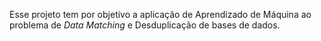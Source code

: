Esse projeto tem por objetivo a aplicação de Aprendizado de Máquina ao problema de *Data Matching* e Desduplicação de bases de dados.
